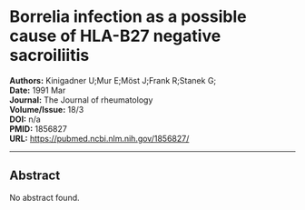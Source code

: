 # Borrelia infection as a possible cause of HLA-B27 negative sacroiliitis

**Authors:** Kinigadner U;Mur E;Möst J;Frank R;Stanek G;  
**Date:** 1991 Mar  
**Journal:** The Journal of rheumatology  
**Volume/Issue:** 18/3  
**DOI:** n/a  
**PMID:** 1856827  
**URL:** https://pubmed.ncbi.nlm.nih.gov/1856827/

---

## Abstract

No abstract found.
